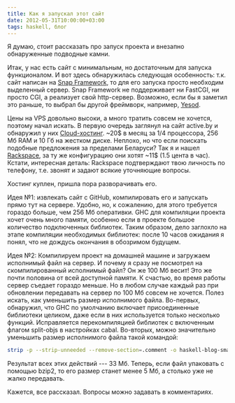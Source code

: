 ```yaml
---
title: Как я запускал этот сайт
date: 2012-05-31T10:00:00+03:00
tags: haskell, блог
---
```


Я думаю, стоит рассказать про запуск проекта и внезапно обнаруженные подводные камни.

Итак, у нас есть сайт с минимальным, но достаточным для запуска функционалом.
И вот здесь обнаружилась следующая особенность: т.к. сайт написан на [Snap Framework](http://snapframework.com/), 
то для его запуска просто необходим выделенный сервер. Snap Framework не поддерживает ни FastCGI, ни просто CGI, а реализует свой http-сервер.
Возможно, если бы я заметил это раньше, то выбрал бы другой фреймворк, например, [Yesod](http://www.yesodweb.com/).

Цены на VPS довольно высоки, а много тратить совсем не хочется, поэтому начал искать. В первую очередь заглянул на сайт active.by и обнаружил у них [Cloud-хостинг](http://www.active.by/ru-by/services/cloudserver/). ~20$ в месяц за 1/4 процессора, 256 Mб RAM и 10 Гб на жестком диске. Неплохо, но что если поискать подобные предложения за пределами Беларуси?
Так я и нашел [Rackspace](http://www.rackspace.com/), за ту же конфигурацию они хотят ~11$ (1.5 цента в час). Кстати, интересная деталь: Rackspace подтверждают твою личность по телефону, т.е. звонят и задают всякие уточняющие вопросы. 

Хостинг куплен, пришла пора разворачивать его.

Идея №1: извлекать сайт с GitHub, компилировать его и запускать прямо тут на сервере. Удобно, но, к сожалению, для этого требуется гораздо больше, чем 256 Мб оперативки. GHC для компиляции проекта хочет очень много памяти, особенно если в проекте большое количество подключенных библиотек. Таким образом, дело заглохло на этапе компиляции необходимых библиотек: после 10 часов ожидания я понял, что не дождусь окончания в обозримом будущем.

Идея №2: Компилируем проект на домашней машине и загружаем исполнимый файл на сервер. И почему я сразу не посмотрел на скомпилированный исполнимый файл? Он же 100 Мб весит! Это же почти половина от всей доступной памяти. К счастью, во время работы сервер съедает гораздо меньше. Но в любом случае каждый раз при обновлении передавать на сервер по 100 Мб совсем не хочется. Полез искать, как уменьшить размер исполнимого файла. Во-первых, обнаружил, что GHC по умолчанию включает присоединенные библиотеки целиком, даже если в них используется только несколько функций. Исправляется перекомпиляцией библиотек с включенным флагом split-objs в настройках cabal. Во-вторых, можно значительно уменьшить размер исполнимого файла такой командой:

~~~~~~Bash
strip -p --strip-unneeded --remove-section=.comment -o haskell-blog-small haskell-blog
~~~~~~

Результат всех этих действий --- 33 Mб. Теперь, если файл упаковать с помощью bzip2, то его размер станет менее 5 Мб, а столько уже не жалко передавать.

Кажется, все рассказал. Вопросы можно задавать в комментариях.
